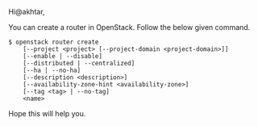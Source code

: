 Hi@akhtar,

You can create a router in OpenStack. Follow the below given command.

    $ openstack router create
        [--project <project> [--project-domain <project-domain>]]
        [--enable | --disable]
        [--distributed | --centralized]
        [--ha | --no-ha]
        [--description <description>]
        [--availability-zone-hint <availability-zone>]
        [--tag <tag> | --no-tag]
        <name>

Hope this will help you.